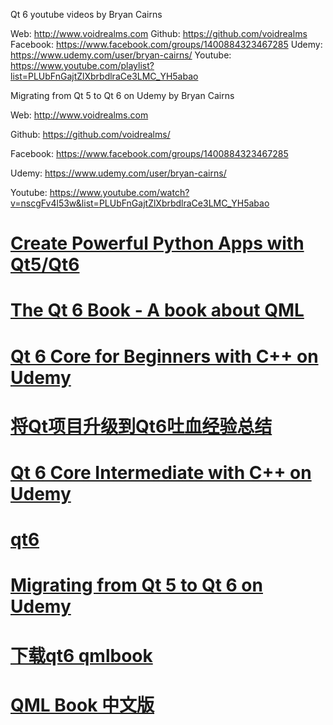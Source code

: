 
Qt 6 youtube videos by Bryan Cairns

Web: http://www.voidrealms.com
Github: https://github.com/voidrealms
Facebook: https://www.facebook.com/groups/1400884323467285
Udemy: https://www.udemy.com/user/bryan-cairns/
Youtube: https://www.youtube.com/playlist?list=PLUbFnGajtZlXbrbdlraCe3LMC_YH5abao

Migrating from Qt 5 to Qt 6 on Udemy by Bryan Cairns

Web: http://www.voidrealms.com

Github: https://github.com/voidrealms/

Facebook: https://www.facebook.com/groups/1400884323467285

Udemy: https://www.udemy.com/user/bryan-cairns/

Youtube: https://www.youtube.com/watch?v=nscgFv4l53w&list=PLUbFnGajtZlXbrbdlraCe3LMC_YH5abao

# <a href="https://github.com/runesc/PPG">Create Powerful Python Apps with Qt5/Qt6</a>
# <a href="https://github.com/qmlbook/qt6book">The Qt 6 Book - A book about QML</a>
# <a href="https://github.com/voidrealms/qt6-core-beginners">Qt 6 Core for Beginners with C++ on Udemy</a>
# <a href="https://www.jb51.net/article/216758.htm">将Qt项目升级到Qt6吐血经验总结</a>
# <a href="https://github.com/voidrealms/qt6-core-intermediate">Qt 6 Core Intermediate with C++ on Udemy</a>
# <a href="https://github.com/voidrealms/qt6">qt6</a>
# <a href="https://github.com/voidrealms/Migrating-to-Qt6">Migrating from Qt 5 to Qt 6 on Udemy</a>
# <a href="https://cta-redirect.hubspot.com/cta/redirect/149513/5fc2bc50-03aa-4b69-ba41-9f5f44a87b91">下载qt6 qmlbook</a>
# <a href="https://github.com/cwc1987/QmlBook-In-Chinese">QML Book 中文版</a>
